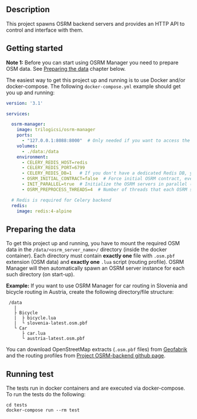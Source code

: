 ## Description

This project spawns OSRM backend servers and provides an HTTP API to control 
and interface with them. 


## Getting started

**Note 1:** Before you can start using OSRM Manager you need to prepare
OSM data. See [Preparing the data](#preparing-the-data) chapter below.

The easiest way to get this project up and running is to use Docker and/or 
docker-compose. The following `docker-compose.yml` example should get you
up and running:

```yaml
version: '3.1'

services:

  osrm-manager:
    image: trilogicsi/osrm-manager
    ports:
      - "127.0.0.1:8088:8000"  # Only needed if you want to access the API from the host
    volumes:
      - ./data:/data
    environment:
      - CELERY_REDIS_HOST=redis
      - CELERY_REDIS_PORT=6799
      - CELERY_REDIS_DB=1   # If you don't have a dedicated Redis DB, you can change the Redis database number
      - OSRM_INITIAL_CONTRACT=false  # Force initial OSRM contract, even if files already exist
      - INIT_PARALLEL=true  # Initialize the OSRM servers in parallel (faster, but uses more resources)
      - OSRM_PREPROCESS_THREADS=4  # Number of threads that each OSRM server uses for data extraction/contraction

  # Redis is required for Celery backend
  redis:
    image: redis:4-alpine
```


## Preparing the data

To get this project up and running, you have to mount the required OSM data in 
the `/data/<osrm_server_name>/` directory (inside the docker container). Each 
directory must contain **exactly one** file with `.osm.pbf` extension (OSM data) 
and **exactly one** `.lua` script (routing profile). OSRM Manager will then 
automatically spawn an OSRM server instance for each such directory (on start-up).

**Example:** If you want to use OSRM Manager for car routing in Slovenia and bicycle 
routing in Austria, create the following directory/file structure:

```
 /data
   |
   ├ Bicycle
   |  ├ bicycle.lua
   |  └ slovenia-latest.osm.pbf
   └ Car
      ├ car.lua
      └ austria-latest.osm.pbf
```  


You can download OpenStreetMap extracts (`.osm.pbf` files) 
from [Geofabrik](http://download.geofabrik.de/) and the routing
profiles from [Project OSRM-backend github page](https://github.com/Project-OSRM/osrm-backend/tree/master/profiles).
 
 
## Running test

The tests run in docker containers and are executed via docker-compose. 
To run the tests do the following:

```shell script
cd tests
docker-compose run --rm test
``` 